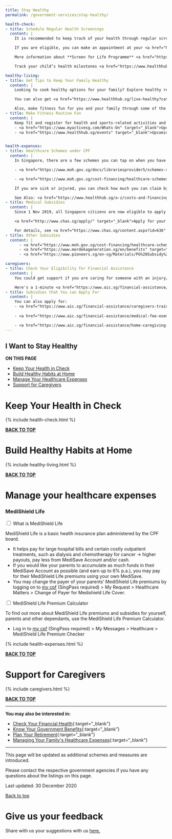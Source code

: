 ```yaml
---
title: Stay Healthy
permalink: /government-services/stay-healthy/

health-check:
- title: Schedule Regular Health Screenings
  content: |
    It is recommended to keep track of your health through regular screenings. <a href="https://eservices.healthhub.sg/PersonalHealth/ScreeningEligibility" target="_blank">Check your eligibility for subsidised screenings</a> using your SingPass login.

    If you are eligible, you can make an appointment at your <a href="https://www.chas.sg/clinic_locator.aspx?id=90" target="_blank">preferred CHAS GP clinic</a> for the screening. Do bring along your NRIC and/or CHAS/MG/PG card at the appointment to enjoy the subsidised rate of $5 or even lower if you are a senior.

    More information about **Screen for Life Programme** <a href="https://www.healthhub.sg/programmes/61/Screen_for_Life#faqs" target="_blank">here</a>.

    Track your child’s health milestones <a href="https://www.healthhub.sg/programmes/125/children-health-ehb" target="_blank">here</a> or be informed of their immunisation schedule <a href="https://www.nir.hpb.gov.sg/nirp/eservices/immunisationSchedule" target="_blank">here</a>. 

healthy-living:
- title: Get Tips to Keep Your Family Healthy
  content: |
    Looking to cook healthy options for your family? Explore healthy recipes and ideas <a href="https://www.healthhub.sg/programmes/54/recipes" target="_blank">here</a> to cook up a storm for you and your family. 

    You can also get <a href="https://www.healthhub.sg/live-healthy?category=Food-Nutrition" target="_blank">tips on healthy food choices</a> for you and your family. 

    Also, make fitness fun for you and your family through some of the programmes <a href="https://www.healthhub.sg/programmes/170/StayWell#resources" target="_blank">here</a>.
- title: Make Fitness Routine Fun
  content: |
    Keep fit and register for health and sports-related activities and events her
    - <a href="https://www.myactivesg.com/Whats-On" target="_blank">Upcoming ActiveSG events</a>
    - <a href="https://www.healthhub.sg/events" target="_blank">Upcoming events by HPB</a>


health-expenses:
- title: Healthcare Schemes under CPF
  content: |
    In Singapore, there are a few schemes you can tap on when you have a heavy medical bill to pay for.

    - <a href="https://www.moh.gov.sg/docs/librariesprovider5/schemes-subsidies/medisave/medisave_booklet_b5_complete_fa_rev2_path.pdf" target="_blank">MediSave</a>: a personal medical savings account-as a monthly contribution from our income (if you are an employed worker)

    - <a href="https://www.moh.gov.sg/cost-financing/healthcare-schemes-subsidies/medishield-life" target="_blank">MediShield Life</a>:a nation-wide basic healthcare insurance plan to help offset some of the costs from large hospital bills and selected outpatient treatments

    If you are sick or injured, you can check how much you can claim by using this <a href="https://www.cpf.gov.sg/eSvc/Web/Schemes/MedisaveCalculator/Step1" target="_blank">calculator</a>

    See Also: <a href="https://www.healthhub.sg/a-z/costs-and-financing/31/integrated-shield-plans-ips" target="_blank">Integrated Shield plans</a>
- title: Medical Subsidies 
  content: |
    Since 1 Nov 2019, all Singapore citizens are now eligible to apply for the Community Health Assist Scheme (CHAS) - which offers you to get medical subsidies for medical and/or dental care at selected GP clinics.

    <a href="http://www.chas.sg/apply/" target="_blank">Apply for your CHAS card</a> for you and your household if you have yet to do so.

    For details, see <a href="https://www.chas.sg/content.aspx?id=636" target="_blank">Information on CHAS subsidies</a>.
- title: Other Subsidies
  content: |
      - <a href="https://www.moh.gov.sg/cost-financing/healthcare-schemes-subsidies" target="_blank">More information on other Healthcare Schemes and Subsidies</a>
      - <a href="https://www.merdekageneration.sg/en/benefits" target="_blank">Check your benefits as a Merdeka Generation (MG) Senior</a>
      - <a href="https://www.pioneers.sg/en-sg/Materials/PG%20Subsidy%20Table%20for%20outpatient%20care.pdf" target="_blank">Check your benefits as a Pioneer Generation (PG) Senior</a>

caregivers:
- title: Check Your Eligibility for Financial Assistance
  content: | 
    You could get support if you are caring for someone with an injury/illness.

    Here's a 1-minute <a href="https://www.aic.sg/financial-assistance/self-assessment-tool" target="_blank">self-assessment tool</a> to check your eligibility for the financial assistance schemes available.
- title: Subsidies that You can Apply For
  content: |
    You can also apply for: 
    - <a href="https://www.aic.sg/financial-assistance/caregivers-training-grant" target="_blank">Caregivers Training Grant (CTG)</a> to learn how to help your loved ones better in daily care.
    
    - <a href="https://www.aic.sg/financial-assistance/medical-fee-exemption-card" target="_blank"> Medical Fee Exemption Card</a> for a loved one staying in nursing homes

    - <a href="https://www.aic.sg/financial-assistance/home-caregiving-grant" target="_blank">Home Caregiving Grant</a>
---
```


## <a name="top"></a>I Want to Stay Healthy

<div id="toc_container">
<p class="toc_title"><b>ON THIS PAGE</b></p>
<ul class="toc_list">
  <li><a href="#health">Keep Your Health in Check</a></li>
  <li><a href="#habits">Build Healthy Habits at Home</a></li>
  <li><a href="#expenses">Manage Your Healthcare Expenses</a></li>
  <li><a href="#caregivers">Support for Caregivers</a></li>
</ul>
</div>

# <a name="health"></a>Keep Your Health in Check 

{% include health-check.html %}

[**BACK TO TOP**](#top)


# <a name="habits"></a>Build Healthy Habits at Home

{% include healthy-living.html %}

[**BACK TO TOP**](#top)


# <a name="expenses"></a> Manage your healthcare expenses
<div class="accordion">
<div class="tabs">
    <h3 id="medishield">MediShield Life</h3>
      <div class="tab">
      <input type="checkbox" id="medishield-101">
      <label class="tab-label" for="medishield-101">What is MediShield Life</label>
      <div class="tab-content">
    <p>MediShield Life is a basic health insurance plan administered by the CPF board.</p>
  <ul>
    <li>It helps pay for large hospital bills and certain costly outpatient treatments, such as dialysis and chemotherapy for cancer → higher payouts, pay less from MediSave Account and/or cash.</li>
    <li>If you would like your parents to accumulate as much funds in their MediSave
Account as possible (and earn up to 6% p.a.), you may pay for their MediShield Life premiums using your own MediSave.</li>
    <li>You may change the payer of your parents’ MediShield Life premiums by logging on to <a target="_blank" href="https://www.cpf.gov.sg/members">my cpf</a> (SingPass required) > My Request > Healthcare Matters > Change of Payer for Medishield Life Cover.</li>
  </ul>
      </div>
    </div>
      <div class="tab">
      <input type="checkbox" id="shield-calc">
      <label class="tab-label" for="shield-calc">MediShield Life Premium Calculator</label>
      <div class="tab-content">
      <p>To find out more about MediShield Life premiums and subsidies for yourself, parents and other dependants, use the MediShield Life Premium Calculator.</p>
    <ul>
      <li>Log in to <a target="_blank" href="https://www.cpf.gov.sg/members">my cpf</a> (SingPass required) > My Messages > Healthcare > MediShield Life Premium Checker</li>
    </ul>
     </div>
    </div>
  </div>
</div>

{% include health-expenses.html %}

[**BACK TO TOP**](#top)


# <a name="caregivers"></a> Support for Caregivers

{% include caregivers.html %}




[**BACK TO TOP**](#top)

---------------------------------------
**You may also be interested in:**

- [Check Your Financial Health](https://www.moneysense.gov.sg/financial-health-check-v2){:target=“_blank”}
- [Know Your Government Benefits](/government-services/govt-benefits/){:target=“_blank”}
- [Plan Your Retirement](/government-services/retirement/){:target=“_blank”}
- [Managing Your Family's Healthcare Expenses](/government-services/stay-healthy/#expenses){:target=“_blank”}

---------------------------------------

This page will be updated as additional schemes and measures are introduced.

Please contact the respective government agencies if you have any questions about the listings on this page.  

Last updated: 30 December 2020
 
[Back to top](#top)

# Give us your feedback

Share with us your suggestions with us <a href="https://form.gov.sg/5ed0995e42ee5f00110e10cc" target="_blank">here.</a>